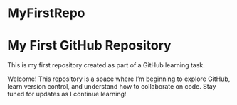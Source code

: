 # MyFirstRepo
# My First GitHub Repository

This is my first repository created as part of a GitHub learning task.

Welcome! This repository is a space where I’m beginning to explore GitHub, learn version control, and understand how to collaborate on code. Stay tuned for updates as I continue learning!

